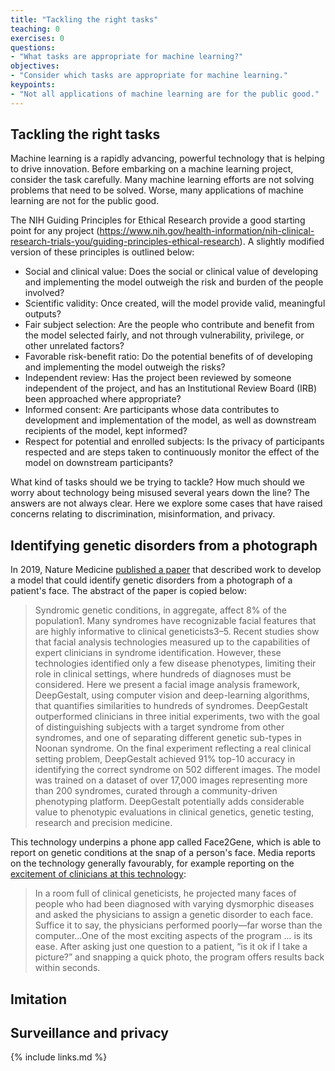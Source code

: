 ```yaml
---
title: "Tackling the right tasks"
teaching: 0
exercises: 0
questions:
- "What tasks are appropriate for machine learning?"
objectives:
- "Consider which tasks are appropriate for machine learning."
keypoints:
- "Not all applications of machine learning are for the public good."
---
```


## Tackling the right tasks

Machine learning is a rapidly advancing, powerful technology that is helping to drive innovation. Before embarking on a machine learning project, consider the task carefully. Many machine learning efforts are not solving problems that need to be solved. Worse, many applications of machine learning are not for the public good. 

The NIH Guiding Principles for Ethical Research provide a good starting point for any project (https://www.nih.gov/health-information/nih-clinical-research-trials-you/guiding-principles-ethical-research). A slightly modified version of these principles is outlined below:

- Social and clinical value: Does the social or clinical value of developing and implementing the model outweigh the risk and burden of the people involved?
- Scientific validity: Once created, will the model provide valid, meaningful outputs?
- Fair subject selection: Are the people who contribute and benefit from the model selected fairly, and not through vulnerability, privilege, or other unrelated factors?
- Favorable risk-benefit ratio: Do the potential benefits of of developing and implementing the model outweigh the risks?
- Independent review: Has the project been reviewed by someone independent of the project, and has an Institutional Review Board (IRB) been approached where appropriate? 
- Informed consent: Are participants whose data contributes to development and implementation of the model, as well as downstream recipients of the model, kept informed?
- Respect for potential and enrolled subjects: Is the privacy of participants respected and are steps taken to continuously monitor the effect of the model on downstream participants?

What kind of tasks should we be trying to tackle? How much should we worry about technology being misused several years down the line? The answers are not always clear. Here we explore some cases that have raised concerns relating to discrimination, misinformation, and privacy.

## Identifying genetic disorders from a photograph

In 2019, Nature Medicine [published a paper](https://www.nature.com/articles/s41591-018-0279-0.epdf) that described work to develop a model that could identify genetic disorders from a photograph of a patient's face. The abstract of the paper is copied below:

> Syndromic genetic conditions, in aggregate, affect 8% of the population1. Many syndromes have recognizable facial features that are highly informative to clinical geneticists3–5. Recent studies show that facial analysis technologies measured up to the capabilities of expert clinicians in syndrome identification. However, these technologies identified only a few disease phenotypes, limiting their role in clinical settings, where hundreds of diagnoses must be considered. Here we present a facial image analysis framework, DeepGestalt, using computer vision and deep-learning algorithms, that quantifies similarities to hundreds of syndromes. DeepGestalt outperformed clinicians in three initial experiments, two with the goal of distinguishing subjects with a target syndrome from other syndromes, and one of separating different genetic sub-types in Noonan syndrome. On the final experiment reflecting a real clinical setting problem, DeepGestalt achieved 91% top-10 accuracy in identifying the correct syndrome on 502 different images. The model was trained on a dataset of over 17,000 images representing more than 200 syndromes, curated through a community-driven phenotyping platform. DeepGestalt potentially adds considerable value to phenotypic evaluations in clinical genetics, genetic testing, research and precision medicine.

This technology underpins a phone app called Face2Gene, which is able to report on genetic conditions at the snap of a person's face. Media reports on the technology generally favourably, for example reporting on the [excitement of clinicians at this technology](https://www.genengnews.com/insights/a-i-gets-in-the-face-of-rare-genetic-diseases/):

> In a room full of clinical geneticists, he projected many faces of people who had been diagnosed with varying dysmorphic diseases and asked the physicians to assign a genetic disorder to each face. Suffice it to say, the physicians performed poorly—far worse than the computer...One of the most exciting aspects of the program ... is its ease. After asking just one question to a patient, “is it ok if I take a picture?” and snapping a quick photo, the program offers results back within seconds.

<!--
What are your initial thoughts? Good idea?
What are the benefits of this algorithm?
Who might use this kind of algorithm?
Can downstream use be controlled?
Do you support this research?

https://www.antidiskriminierungsstelle.de/EN/homepage/_documents/download_diskr_risiken_verwendung_von_algorithmen.pdf?__blob=publicationFile&v=1
-->

## Imitation



## Surveillance and privacy



{% include links.md %}